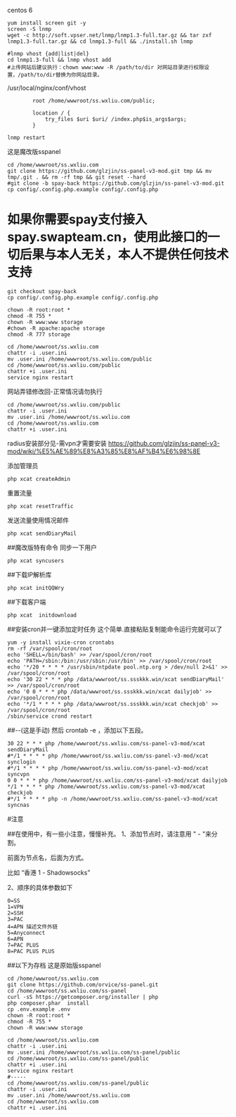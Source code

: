 centos 6
````
yum install screen git -y
screen -S lnmp
wget -c http://soft.vpser.net/lnmp/lnmp1.3-full.tar.gz && tar zxf lnmp1.3-full.tar.gz && cd lnmp1.3-full && ./install.sh lnmp

#lnmp vhost {add|list|del}
cd lnmp1.3-full && lnmp vhost add
#上传网站后建议执行：chown www:www -R /path/to/dir 对网站目录进行权限设置，/path/to/dir替换为你网站目录。
````
/usr/local/nginx/conf/vhost
````
        root /home/wwwroot/ss.wxliu.com/public;

		location / {
			try_files $uri $uri/ /index.php$is_args$args;
		}  
````
````
lnmp restart
````
这是魔改版sspanel
````
cd /home/wwwroot/ss.wxliu.com
git clone https://github.com/glzjin/ss-panel-v3-mod.git tmp && mv tmp/.git . && rm -rf tmp && git reset --hard
#git clone -b spay-back https://github.com/glzjin/ss-panel-v3-mod.git
cp config/.config.php.example config/.config.php
````
# 如果你需要spay支付接入 spay.swapteam.cn，使用此接口的一切后果与本人无关，本人不提供任何技术支持
````
git checkout spay-back
cp config/.config.php.example config/.config.php
````
````
chown -R root:root *
chmod -R 755 *
chown -R www:www storage
#chown -R apache:apache storage
chmod -R 777 storage
````
````
cd /home/wwwroot/ss.wxliu.com
chattr -i .user.ini
mv .user.ini /home/wwwroot/ss.wxliu.com/public
cd /home/wwwroot/ss.wxliu.com/public
chattr +i .user.ini
service nginx restart
````
网站弄错修改回-正常情况请勿执行
````
cd /home/wwwroot/ss.wxliu.com/public
chattr -i .user.ini
mv .user.ini /home/wwwroot/ss.wxliu.com
cd /home/wwwroot/ss.wxliu.com
chattr +i .user.ini
````
radius安装部分见-需vpn才需要安装
https://github.com/glzjin/ss-panel-v3-mod/wiki/%E5%AE%89%E8%A3%85%E8%AF%B4%E6%98%8E





添加管理员
````
php xcat createAdmin
````
重置流量
````
php xcat resetTraffic
````
发送流量使用情况邮件
````
php xcat sendDiaryMail
````

##魔改版特有命令
同步一下用户
````
php xcat syncusers
````
##下载IP解析库
````
php xcat initQQWry
````
##下载客户端
````
php xcat  initdownload
````
##安装cron并一键添加定时任务
这个简单.直接粘贴复制能命令运行完就可以了
````
yum -y install vixie-cron crontabs
rm -rf /var/spool/cron/root
echo 'SHELL=/bin/bash' >> /var/spool/cron/root
echo 'PATH=/sbin:/bin:/usr/sbin:/usr/bin' >> /var/spool/cron/root
echo '*/20 * * * * /usr/sbin/ntpdate pool.ntp.org > /dev/null 2>&1' >> /var/spool/cron/root
echo '30 22 * * * php /data/wwwroot/ss.ssskkk.win/xcat sendDiaryMail' >> /var/spool/cron/root
echo '0 0 * * * php /data/wwwroot/ss.ssskkk.win/xcat dailyjob' >> /var/spool/cron/root
echo '*/1 * * * * php /data/wwwroot/ss.ssskkk.win/xcat checkjob' >> /var/spool/cron/root
/sbin/service crond restart
````


##--(这是手动) 然后 crontab -e ，添加以下五段。
````
30 22 * * * php /home/wwwroot/ss.wxliu.com/ss-panel-v3-mod/xcat sendDiaryMail
#*/1 * * * * php /home/wwwroot/ss.wxliu.com/ss-panel-v3-mod/xcat synclogin
#*/1 * * * * php /home/wwwroot/ss.wxliu.com/ss-panel-v3-mod/xcat syncvpn
0 0 * * * php /home/wwwroot/ss.wxliu.com/ss-panel-v3-mod/xcat dailyjob
*/1 * * * * php /home/wwwroot/ss.wxliu.com/ss-panel-v3-mod/xcat checkjob    
#*/1 * * * * php -n /home/wwwroot/ss.wxliu.com/ss-panel-v3-mod/xcat syncnas
````
#注意

##在使用中，有一些小注意，慢慢补充。
1、添加节点时，请注意用 " - "来分割。

前面为节点名，后面为方式。

比如 “香港 1 - Shadowsocks”

2、顺序的具体参数如下
````
0=SS
1=VPN
2=SSH
3=PAC
4=APN 描述文件外链
5=Anyconnect
6=APN
7=PAC PLUS
8=PAC PLUS PLUS
````











##以下为存档
这是原始版sspanel
````
cd /home/wwwroot/ss.wxliu.com
git clone https://github.com/orvice/ss-panel.git
cd /home/wwwroot/ss.wxliu.com/ss-panel
curl -sS https://getcomposer.org/installer | php
php composer.phar  install
cp .env.example .env
chown -R root:root *
chmod -R 755 *
chown -R www:www storage
````
````
cd /home/wwwroot/ss.wxliu.com
chattr -i .user.ini
mv .user.ini /home/wwwroot/ss.wxliu.com/ss-panel/public
cd /home/wwwroot/ss.wxliu.com/ss-panel/public
chattr +i .user.ini
service nginx restart
#-----
cd /home/wwwroot/ss.wxliu.com/ss-panel/public
chattr -i .user.ini
mv .user.ini /home/wwwroot/ss.wxliu.com
cd /home/wwwroot/ss.wxliu.com
chattr +i .user.ini
````
